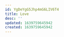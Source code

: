 ```yaml
---
id: YgDeYgG5Jhp4mG6LIV6T4
title: Love
desc: ''
updated: 1639759645942
created: 1639759645942
---
```


